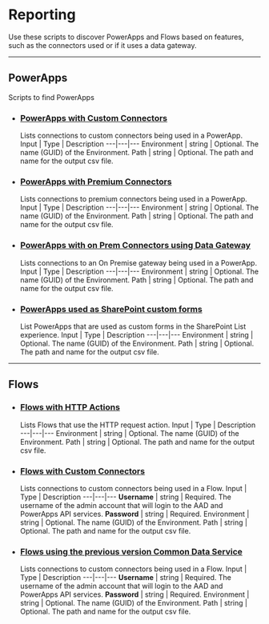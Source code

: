# Reporting
Use these scripts to discover PowerApps and Flows based on features, such as the connectors used or if it uses a data gateway.

---

## PowerApps
Scripts to find PowerApps

- ### [PowerApps with Custom Connectors](./findPowerAppsWithCustomConnectors.ps1)
    Lists connections to custom connectors being used in a PowerApp.
    Input | Type | Description
    ---|---|---
    Environment | string | Optional. The name (GUID) of the Environment. 
    Path | string | Optional. The path and name for the output csv file.
 
- ### [PowerApps with Premium Connectors](./findPowerAppsWithCustomConnectors.ps1)
    Lists connections to premium connectors being used in a PowerApp.
    Input | Type | Description
    ---|---|---
    Environment | string | Optional. The name (GUID) of the Environment. 
    Path | string | Optional. The path and name for the output csv file.
 
- ### [PowerApps with on Prem Connectors using Data Gateway](./findPowerAppsWithCustomConnectors.ps1)
    Lists connections to an On Premise gateway being used in a PowerApp.
    Input | Type | Description
    ---|---|---
    Environment | string | Optional. The name (GUID) of the Environment. 
    Path | string | Optional. The path and name for the output csv file.

 
- ### [PowerApps used as SharePoint custom forms](./findPowerAppsWithCustomConnectors.ps1)
    List PowerApps that are used as custom forms in the SharePoint List experience.
    Input | Type | Description
    ---|---|---
    Environment | string | Optional. The name (GUID) of the Environment. 
    Path | string | Optional. The path and name for the output csv file.

---

## Flows
 
- ### [Flows with HTTP Actions](./findPowerAppsWithCustomConnectors.ps1)
    Lists Flows that use the HTTP request action.
    Input | Type | Description
    ---|---|---
    Environment | string | Optional. The name (GUID) of the Environment. 
    Path | string | Optional. The path and name for the output csv file.
 
- ### [Flows with Custom Connectors](./findPowerAppsWithCustomConnectors.ps1)
    Lists connections to custom connectors being used in a Flow.
    Input | Type | Description
    ---|---|---
    **Username** | string | Required. The username of the admin account that will login to the AAD and PowerApps API services. 
    **Password** | string | Required. 
    Environment | string | Optional. The name (GUID) of the Environment. 
    Path | string | Optional. The path and name for the output csv file. 
    
- ### [Flows using the previous version Common Data Service](./findFlowsWithCommonDataService1.ps1)
    Lists connections to custom connectors being used in a Flow.
    Input | Type | Description
    ---|---|---
    **Username** | string | Required. The username of the admin account that will login to the AAD and PowerApps API services. 
    **Password** | string | Required. 
    Environment | string | Optional. The name (GUID) of the Environment. 
    Path | string | Optional. The path and name for the output csv file.
